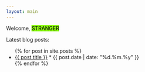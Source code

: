```yaml
---
layout: main
---
```


Welcome, <span style="color:#000000;background:#8bfc14">STRANGER</span>

Latest blog posts:
<ul>
  {% for post in site.posts %}
    <li><a href="{{ post.url }}">{{ post.title }}</a> * {{ post.date | date: "%d.%m.%y" }}</li>
  {% endfor %}
</ul>
